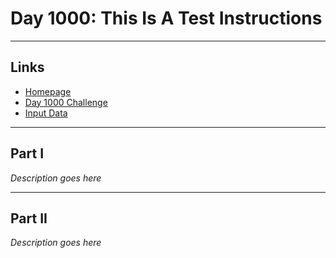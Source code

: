 # Day 1000: This Is A  Test Instructions

---

## Links

- [Homepage](https://adventofcode.com/2022)
- [Day 1000 Challenge](https://adventofcode.com/2022/day/1000)
- [Input Data](https://adventofcode.com/2022/day/1000/input)

---

## Part I

*Description goes here*

---

## Part II 

*Description goes here*

